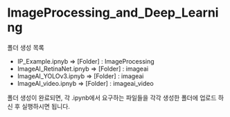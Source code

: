 # ImageProcessing_and_Deep_Learning

폴더 생성 목록
* IP_Example.ipnyb => [Folder] : ImageProcessing
* ImageAI_RetinaNet.ipnyb => [Folder] : imageai
* ImageAI_YOLOv3.ipnyb => [Folder] : imageai
* ImageAI_video.ipnyb => [Folder] : imageai_video

폴더 생성이 완료되면, 각 .ipynb에서 요구하는 파일들을 각각 생성한 폴더에 업로드 하신 후 실행하시면 됩니다.
